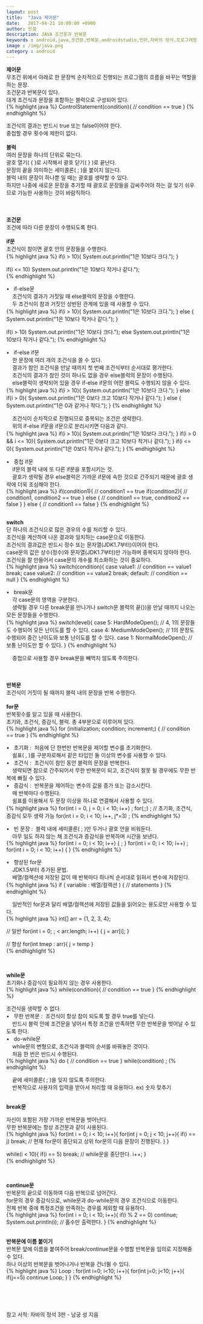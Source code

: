 ```yaml
---
layout: post
title:  "Java 제어문"
date:   2017-04-21 10:00:00 +0900
author: 민갤
description: JAVA 조건문과 반복문
keywords : android,java,조건문,반복문,androidstudio,언어,자바의 정석,프로그래밍,if,switch,for,while,do,false,else,true
image : /img/java.png
category : android
---
```

<div><strong class="h2">제어문</strong></div>

<div>무조건 위에서 아래로 한 문장씩 순차적으로 진행되는 프로그램의 흐름을 바꾸는 역할을 하는 문장.</div>
<div>조건문과 반복문이 있다.</div>
<div>대게 조건식과 문장을 포함하는 블럭으로 구성되어 있다.</div>   	
{% highlight java %}
ControlStatement(condition){
	// condition == true
}			    
{% endhighlight %}<p></p><p></p>
<div>조건식의 결과는 반드시 <span class="blue">true 또는 false</span>이어야 한다.</div>
<div>중첩할 경우 횟수에 제한이 없다.</div>
<br>

<div><strong>블럭</strong></div>

<div>여러 문장을 하나의 단위로 묶는다.</div>
<div>괄호 열기( { )로 시작해서 괄호 닫기( } )로 끝난다.</div>
<div>문장의 끝을 의미하는 세미콜론( ; )을 붙이지 않는다.</div>
<div>블럭 내의 문장이 하나뿐 일 때는 괄호를 생략할 수 있다.</div>
<div>하지만 나중에 새로운 문장을 추가할 때 괄호로 문장들을 감싸주어야 하는 걸 잊기 쉬우므로 가능한 사용하는 것이 바람직하다.</div>
<br>
<br>
<br>

<div><strong class="h2">조건문</strong></div>

<div>조건에 따라 다른 문장이 수행되도록 한다.</div>
<br>

<div><strong>if문</strong></div>

<div>조건식이 참이면 괄호 안의 문장들을 수행한다.</div>   
{% highlight java %}
if(i > 10){
	System.out.println("1은 10보다 크다.");
}

if(i <= 10) System.out.println("1은 10보다 작거나 같다.");	    
{% endhighlight %}<p></p>

<div>&#149; &nbsp; if-else문</div>
<div>&nbsp; &nbsp; 조건식의 결과가 거짓일 때 else블럭의 문장을 수행한다.</div>
<div>&nbsp; &nbsp; 두 조건식이 참과 거짓인 상반된 관계에 있을 때 사용할 수 있다.</div>      
{% highlight java %}
if(i > 10){
	System.out.println("1은 10보다 크다.");
} else {
	System.out.println("1은 10보다 작거나 같다.");
}

if(i > 10) System.out.println("1은 10보다 크다.");
else System.out.println("1은 10보다 작거나 같다."); 
{% endhighlight %}<p></p>

<div>&#149; &nbsp; if-else if문</div>
<div>&nbsp; &nbsp; 한 문장에 여러 개의 조건식을 쓸 수 있다.</div>
<div>&nbsp; &nbsp; 결과가 참인 조건식을 만날 때까지 첫 번째 조건식부터 순서대로 평가한다.</div>
<div>&nbsp; &nbsp; 조건식의 결과가 참인 것이 하나도 없을 경우 else블럭의 문장이 수행된다.</div>
<div>&nbsp; &nbsp; else블럭이 생략되어 있을 경우 if-else if문의 어떤 블럭도 수행되지 않을 수 있다.</div>      
{% highlight java %}
if(i > 10){
	System.out.println("1은 10보다 크다.");	
} else if(i > 0){
	System.out.println("1은 0보다 크고 10보다 작거나 같다.");
} else {
	System.out.println("1은 0과 같거나 작다.");
}     
{% endhighlight %}<p></p>

<div>&nbsp; &nbsp; 조건식이 순차적으로 진행되므로 중복되는 조건은 생략한다.</div>
<div>&nbsp; &nbsp; 위의 if-else if문을 if문으로 분리시키면 다음과 같다.</div>	   
{% highlight java %}
if(i > 10){
	System.out.println("1은 10보다 크다.");	
}					      	   
if(i > 0 && i <= 10){
	System.out.println("1은 0보다 크고 10보다 작거나 같다.");
}
if(i <= 0){	       
	System.out.println("1은 0보다 작거나 같다.");
}	 
{% endhighlight %}<p></p>

<div>&#149; &nbsp; 중첩 if문 </div>
<div>&nbsp; &nbsp; if문의 블럭 내에 또 다른 if문을 포함시키는 것.</div>
<div>&nbsp; &nbsp; 괄호가 생략될 경우 else블럭은 가까운 if문에 속한 것으로 간주되기 때문에 괄호 생략에 더욱 조심해야 한다.</div>	    
{% highlight java %}
if(condition1){
	// condition1 == true
	if(condition2){
		// condition1, condition2 == true
	} else {
		// condition1 == true, condition2 == false
	}
} else {
	// condition1 == false
}    
{% endhighlight %}<p></p>
<br>

<div><strong>switch</strong></div>

<div>단 하나의 조건식으로 많은 경우의 수를 처리할 수 있다.</div>
<div>조건식을 계산하여 나온 결과와 일치하는 case문으로 이동한다.</div>
<div>조건식의 결과값은 반드시 정수 또는 문자열(JDK1.7부터)이어야 한다.</div>
<div>case문의 값은 상수(정수)와 문자열(JDK1.7부터)만 가능하며 중복되지 않아야 한다.</div>
<div>조건식을 잘 만들어서 case문의 개수를 최소화하는 것이 중요하다.</div>	   
{% highlight java %}
switch(condition){
	case value1: // condition == value1 
		break;
	case value2: // condition == value2  
		break;
	default: // condition == null
}	       
{% endhighlight %}<p></p>
<div>&#149; &nbsp; break문</div>
<div>&nbsp; &nbsp; 각 case문의 영역을 구분한다.</div>
<div>&nbsp; &nbsp; 생략될 경우 다른 break문을 만나거나 switch문 블럭의 끝(})을 만날 때까지 나오는 모든 문장들을 수행한다.</div>
{% highlight java %}
switch(level){
	case 5:	HardModeOpen();    // 4, 1의 문장들도 수행되어 모든 난이도를 할 수 있다.
	case 4:	MediumModeOpen();  // 1의 문장도 수행되어 중간 난이도와 보통 난이도를 할 수 있다.
	case 1:	NormalModeOpen();  // 보통 난이도만 할 수 있다.
}		   
{% endhighlight %}<p></p>
<div>&nbsp; &nbsp; 중첩으로 사용할 경우 break문을 빼먹지 않도록 주의한다.</div>
<br>
<br>
<br>

<div><strong class="h2">반복문</strong></div>
 
<div>조건식이 거짓이 될 때까지 블럭 내의 문장을 반복 수행한다.</div>
<br>

<div><strong>for문</strong></div>
			      
<div>반복횟수를 알고 있을 때 사용한다.</div>
<div>초기와, 조건식, 증감식, 블럭. 총 4부분으로 이루어져 있다.</div>	  
{% highlight java %}
for (initialization; condition; increment;) {
	// condition == true
}    
{% endhighlight %}<p></p>

<div>&#149; &nbsp; 초기화 :&nbsp; 처음에 단 한번만 반복문을 제어할 변수를 초기화한다.</div>
<div>&nbsp; &nbsp; 쉼표( , )를 구분자로해서 같은 타입인 둘 이상의 변수를 사용할 수 있다.</div>

<div>&#149; &nbsp; 조건식 :&nbsp; 조건식이 참인 동안 블럭의 문장을 반복한다.</div>
<div>&nbsp; &nbsp; 생략되면 참으로 간주되어서 무한 반복문이 되고, 조건식이 잘못 될 경우에도 무한 반복에 빠질 수 있다.</div>

<div>&#149; &nbsp; 증감식 :&nbsp; 반복문을 제어하는 변수의 값을 증가 또는 감소시킨다.</div>
<div>&nbsp; &nbsp; 매 반복마다 수행된다.</div>
<div>&nbsp; &nbsp; 쉼표를 이용해서 두 문장 이상을 하나로 연결해서 사용할 수 있다.</div>
{% highlight java %}
for(int i = 0, j = 0; i < 10; i++) ; 
for(;;) ;    // 초기화, 조건식, 증감식 모두 생략 가능
for(int i = 0; i < 10; i++, j*=3) ;   
{% endhighlight %}<p></p>

<div>&#149; &nbsp; 빈 문장 :&nbsp; 블럭 내에 세미콜론( ; )만 두거나 괄호 안을 비워둔다.</div>
<div>&nbsp; &nbsp; 아무 일도 하지 않는 채 조건식과 증감식을 반복하며 시간을 보낸다.</div>
{% highlight java %}
for(int i = 0; i < 10; i++) {
	;
}			     
for(int i = 0; i < 10; i++) ; 
for(int i = 0; i < 10; i++) { }
{% endhighlight %}<p></p>	     

<div>&#149; &nbsp; 향상된 for문</div>
<div>&nbsp; &nbsp; JDK1.5부터 추가된 문법.</div>
<div>&nbsp; &nbsp; 배열/컬렉션에 저장된 값이 매 반복마다 하나씩 순서대로 읽혀서 변수에 저장된다.</div>	
{% highlight java %}
if ( variable  : 배열/컬렉션 ) {
	// statements
}     
{% endhighlight %}<p></p>
		
<div>&nbsp; &nbsp; 일반적인 for문과 달리 배열/컬렉션에 저장된 값들을 읽어오는 용도로만 사용할 수 있다.</div>
{% highlight java %}
int[] arr = {1, 2, 3, 4};

// 일반
for(int i = 0; ; < arr.length; i++) {
	j = arr[i];
}

// 향상
for(int tmep : arr){
	j = temp
}		      
{% endhighlight %}<p></p>
<br>

<div><strong> while문</strong></div>
				      
<div>초기화나 증감식이 필요하지 않는 경우 사용한다.</div>  
{% highlight java %}
while(condition){
	// condition == true
}    			   
{% endhighlight %}<p></p>

<div>조건식을 생략할 수 없다.</div>

<div>&#149; &nbsp; 무한 반복문 :&nbsp; 조건식이 항상 참이 되도록 할 경우 true를 넣는다.</div>
<div>&nbsp; &nbsp; 반드시 블럭 안에 조건문을 넣어서 특정 조건을 만족하면 무한 반복문을 벗어날 수 있도록 한다.</div>

<div>&#149; &nbsp; do-while문</div>
<div>&nbsp; &nbsp; while문의 변형으로, 조건식과 블럭의 순서를 바꿔놓은 것이다.</div>
<div>&nbsp; &nbsp; 처음 한 번은 반드시 수행된다.</div>      
{% highlight java %}
do {
	// condition == true
} while(condition) ;					   
{% endhighlight %}<p></p>
<div>&nbsp; &nbsp; 끝에 세미콜론( ; )을 잊지 않도록 주의한다.</div>
<div>&nbsp; &nbsp; 반복적으로 사용자의 입력을 받아서 처리할 때 유용하다. ex) 숫자 맞추기</div>
<br>

<strong>break문</strong></div>

<div>자신이 포함된 가장 가까운 반복문을 벗어난다.</div>
<div>무한 반복문에는 항상 조건문과 같이 사용된다.</div>   
{% highlight java %}
for(int i = 0; i < 10; i++){
	for(int j = 0; j < 10; j++){  
		if(i == j) break;   // 현재 for문이 중단되고 상위 for문의 다음 문장이 진행된다.
	}
}

while(i < 10){
	if(i == 5) break;  // while문을 중단한다.
	i++;
}	   
{% endhighlight %}<p></p>
<br>

<div><strong>continue문</strong></div>

<div>반복문의 끝으로 이동하여 다음 반복으로 넘어간다.</div>
<div>for문의 경우 증감식으로, while문과 do-while문의 경우 조건식으로 이동한다.</div>
<div>전체 반복 중에 특정조건을 만족하는 경우를 제외할 때 유용하다.</div>	    
{% highlight java %}
for(int i = 0; i < 10; i++){
	if(i % 2 == 0) continue;
	System.out.println(i);  // 홀수만 출력한다.
}      
{% endhighlight %}<p></p>
<br>

<div><strong>반복문에 이름 붙이기</strong></div>

<div>반복문 앞에 이름을 붙여주어 break/continue문을 수행할 반복문을 임의로 지정해줄 수 있다.</div>
<div>하나 이상의 반복문을 벗어나거나 반복을 건너뛸 수 있다.</div>	       
{% highlight java %}
Loop : for(int i=0; i<10; i++){
	for(int j=0; j<10; j++){
		if(j==5) continue Loop;
	}
}    
{% endhighlight %}<p></p>
<br>
<br>
<br>

참고 서적: 자바의 정석 3판 - 남궁 성 지음



